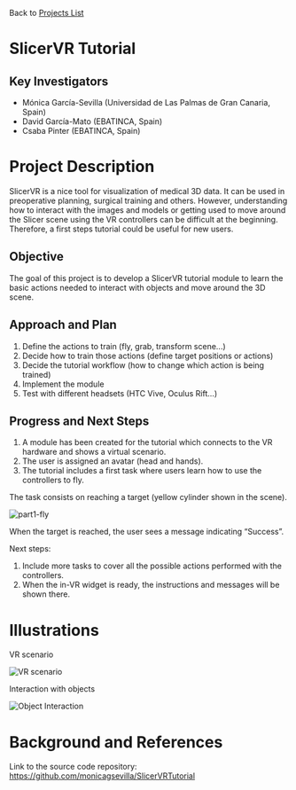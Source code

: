 Back to [Projects List](../../README.md#ProjectsList)

# SlicerVR Tutorial

## Key Investigators

- Mónica García-Sevilla (Universidad de Las Palmas de Gran Canaria, Spain)
- David García-Mato (EBATINCA, Spain)
- Csaba Pinter (EBATINCA, Spain)

# Project Description

SlicerVR is a nice tool for visualization of medical 3D data. It can be used in preoperative planning, surgical training and others. However, understanding how to interact with the images and models or getting used to move around the Slicer scene using the VR controllers can be difficult at the beginning. Therefore, a first steps tutorial could be useful for new users.

## Objective

The goal of this project is to develop a SlicerVR tutorial module to learn the basic actions needed to interact with objects and move around the 3D scene.


## Approach and Plan

1. Define the actions to train (fly, grab, transform scene...)
1. Decide how to train those actions (define target positions or actions)
1. Decide the tutorial workflow (how to change which action is being trained)
1. Implement the module
1. Test with different headsets (HTC Vive, Oculus Rift...)

## Progress and Next Steps

1. A module has been created for the tutorial which connects to the VR hardware and shows a virtual scenario.
1. The user is assigned an avatar (head and hands).
1. The tutorial includes a first task where users learn how to use the controllers to fly.

The task consists on reaching a target (yellow cylinder shown in the scene).

![part1-fly](https://user-images.githubusercontent.com/90038097/176720297-e1098bcd-1c5f-4b84-ba09-055b7855993a.gif)

When the target is reached, the user sees a message indicating “Success”.

Next steps:

1. Include more tasks to cover all the possible actions performed with the controllers.
1. When the in-VR widget is ready, the instructions and messages will be shown there.

# Illustrations
VR scenario

![VR scenario](https://user-images.githubusercontent.com/90038097/175922432-08bccf28-2e82-4203-9b0b-c77b83cc5831.gif)

Interaction with objects

![Object Interaction](https://user-images.githubusercontent.com/90038097/175923480-92620ad5-d286-4b04-8ea9-fd05016ba54a.gif)


# Background and References

Link to the source code repository: https://github.com/monicagsevilla/SlicerVRTutorial 
